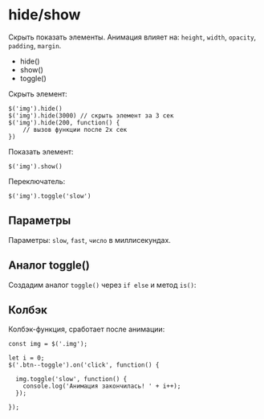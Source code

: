 # hide/show
Скрыть показать элементы. Анимация влияет на: `height`, `width`, `opacity`, `padding`, `margin`.

- hide()
- show()
- toggle()

Скрыть элемент:

    $('img').hide()
    $('img').hide(3000) // скрыть элемент за 3 сек
    $('img').hide(200, function() {
        // вызов функции после 2х сек
    })

Показать элемент:

    $('img').show()

Переключатель:

    $('img').toggle('slow')

## Параметры
Параметры: `slow`, `fast`, `число` в миллисекундах.

## Аналог toggle()
Создадим аналог `toggle()` через `if else` и метод `is()`:



## Колбэк
Колбэк-функция, сработает после анимации:

    const img = $('.img');

    let i = 0;
    $('.btn--toggle').on('click', function() {

      img.toggle('slow', function() {
        console.log('Анимация закончилась! ' + i++);
      });

    });
